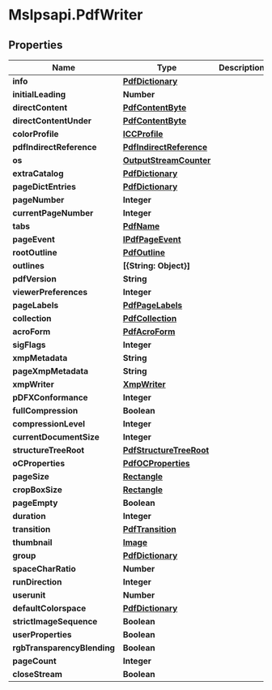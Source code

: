# Mslpsapi.PdfWriter

## Properties
Name | Type | Description | Notes
------------ | ------------- | ------------- | -------------
**info** | [**PdfDictionary**](PdfDictionary.md) |  | [optional] 
**initialLeading** | **Number** |  | [optional] 
**directContent** | [**PdfContentByte**](PdfContentByte.md) |  | [optional] 
**directContentUnder** | [**PdfContentByte**](PdfContentByte.md) |  | [optional] 
**colorProfile** | [**ICCProfile**](ICCProfile.md) |  | [optional] 
**pdfIndirectReference** | [**PdfIndirectReference**](PdfIndirectReference.md) |  | [optional] 
**os** | [**OutputStreamCounter**](OutputStreamCounter.md) |  | [optional] 
**extraCatalog** | [**PdfDictionary**](PdfDictionary.md) |  | [optional] 
**pageDictEntries** | [**PdfDictionary**](PdfDictionary.md) |  | [optional] 
**pageNumber** | **Integer** |  | [optional] 
**currentPageNumber** | **Integer** |  | [optional] 
**tabs** | [**PdfName**](PdfName.md) |  | [optional] 
**pageEvent** | [**IPdfPageEvent**](IPdfPageEvent.md) |  | [optional] 
**rootOutline** | [**PdfOutline**](PdfOutline.md) |  | [optional] 
**outlines** | **[{String: Object}]** |  | [optional] 
**pdfVersion** | **String** |  | [optional] 
**viewerPreferences** | **Integer** |  | [optional] 
**pageLabels** | [**PdfPageLabels**](PdfPageLabels.md) |  | [optional] 
**collection** | [**PdfCollection**](PdfCollection.md) |  | [optional] 
**acroForm** | [**PdfAcroForm**](PdfAcroForm.md) |  | [optional] 
**sigFlags** | **Integer** |  | [optional] 
**xmpMetadata** | **String** |  | [optional] 
**pageXmpMetadata** | **String** |  | [optional] 
**xmpWriter** | [**XmpWriter**](XmpWriter.md) |  | [optional] 
**pDFXConformance** | **Integer** |  | [optional] 
**fullCompression** | **Boolean** |  | [optional] 
**compressionLevel** | **Integer** |  | [optional] 
**currentDocumentSize** | **Integer** |  | [optional] 
**structureTreeRoot** | [**PdfStructureTreeRoot**](PdfStructureTreeRoot.md) |  | [optional] 
**oCProperties** | [**PdfOCProperties**](PdfOCProperties.md) |  | [optional] 
**pageSize** | [**Rectangle**](Rectangle.md) |  | [optional] 
**cropBoxSize** | [**Rectangle**](Rectangle.md) |  | [optional] 
**pageEmpty** | **Boolean** |  | [optional] 
**duration** | **Integer** |  | [optional] 
**transition** | [**PdfTransition**](PdfTransition.md) |  | [optional] 
**thumbnail** | [**Image**](Image.md) |  | [optional] 
**group** | [**PdfDictionary**](PdfDictionary.md) |  | [optional] 
**spaceCharRatio** | **Number** |  | [optional] 
**runDirection** | **Integer** |  | [optional] 
**userunit** | **Number** |  | [optional] 
**defaultColorspace** | [**PdfDictionary**](PdfDictionary.md) |  | [optional] 
**strictImageSequence** | **Boolean** |  | [optional] 
**userProperties** | **Boolean** |  | [optional] 
**rgbTransparencyBlending** | **Boolean** |  | [optional] 
**pageCount** | **Integer** |  | [optional] 
**closeStream** | **Boolean** |  | [optional] 


